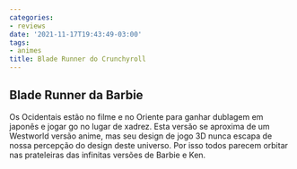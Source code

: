 ```yaml
---
categories:
- reviews
date: '2021-11-17T19:43:49-03:00'
tags:
- animes
title: Blade Runner do Crunchyroll
---
```


## Blade Runner da Barbie

Os Ocidentais estão no filme e no Oriente para ganhar dublagem em japonês e jogar go no lugar de xadrez. Esta versão se aproxima de um Westworld versão anime, mas seu design de jogo 3D nunca escapa de nossa percepção do design deste universo. Por isso todos parecem orbitar nas prateleiras das infinitas versões de Barbie e Ken.
